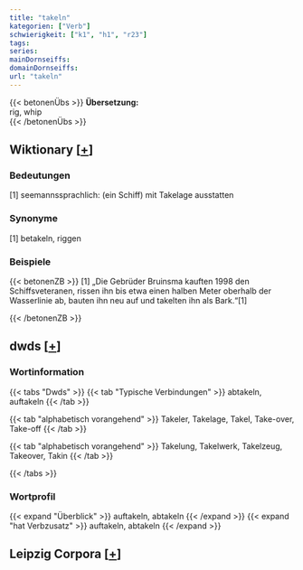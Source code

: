 ```yaml
---
title: "takeln"
kategorien: ["Verb"]
schwierigkeit: ["k1", "h1", "r23"]
tags:
series:
mainDornseiffs:
domainDornseiffs:
url: "takeln"
---
```


{{< betonenÜbs >}}
**Übersetzung:**  
rig, whip  
{{< /betonenÜbs >}}

## Wiktionary [[+](https://de.wiktionary.org/wiki/takeln)]

### Bedeutungen
[1] seemannssprachlich: (ein Schiff) mit Takelage ausstatten  

### Synonyme
[1] betakeln, riggen  

### Beispiele
{{< betonenZB >}}
[1] „Die Gebrüder Bruinsma kauften 1998 den Schiffsveteranen, rissen ihn bis etwa einen halben Meter oberhalb der Wasserlinie ab, bauten ihn neu auf und takelten ihn als Bark.“[1]  

{{< /betonenZB >}}


## dwds [[+](https://www.dwds.de/wb/takeln)]

### Wortinformation
{{< tabs "Dwds" >}}
{{< tab "Typische Verbindungen" >}}
abtakeln, auftakeln
{{< /tab >}}

{{< tab "alphabetisch vorangehend" >}}
Takeler, Takelage, Takel, Take-over, Take-off
{{< /tab >}}

{{< tab "alphabetisch vorangehend" >}}
Takelung, Takelwerk, Takelzeug, Takeover, Takin
{{< /tab >}}

{{< /tabs >}}

### Wortprofil
{{< expand "Überblick" >}} auftakeln, abtakeln {{< /expand >}}
{{< expand "hat Verbzusatz" >}} auftakeln, abtakeln {{< /expand >}}

## Leipzig Corpora [[+](https://corpora.uni-leipzig.de/en/res?word=takeln&corpusId=deu_newscrawl-public_2018)]

